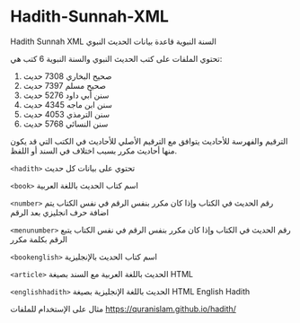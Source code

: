 # Hadith-Sunnah-XML
Hadith Sunnah XML السنة النبوية قاعدة بيانات الحديث النبوي

تحتوي الملفات على كتب الحديث النبوي والسنة النبوية 6 كتب هي:

1. صحيح البخاري 7308 حديث
2. صحيح مسلم 7397 حديث
3. سنن أبي داود 5276 حديث
4. سنن ابن ماجه 4345 حديث
5. سنن الترمذي 4053 حديث
6. سنن النسائي 5768 حديث

الترقيم والفهرسة للأحاديث يتوافق مع الترقيم الأصلي للأحاديث في الكتب التي قد يكون منها أحاديث مكرر بسبب اختلاف في السند أو اللفظ.

`<hadith>` تحتوي على بيانات كل حديث

`<book>` اسم كتاب الحديث باللغة العربية

`<number>` رقم الحديث في الكتاب وإذا كان مكرر بنفس الرقم في نفس الكتاب يتم اضافة حرف انجليزي بعد الرقم

`<menunumber>` رقم الحديث في الكتاب وإذا كان مكرر بنفس الرقم في نفس الكتاب يتبع الرقم بكلمة مكرر

`<bookenglish>` اسم كتاب الحديث بالإنجليزية

`<article>` الحديث باللغة العربية مع السند بصيغة HTML

`<englishhadith>` الحديث باللغة الإنجليزية بصيغة HTML English Hadith

مثال على الإستخدام للملفات https://quranislam.github.io/hadith/
